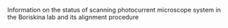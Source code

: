 Information on the status of scanning photocurrent microscope system in the Boriskina lab and its alignment procedure
